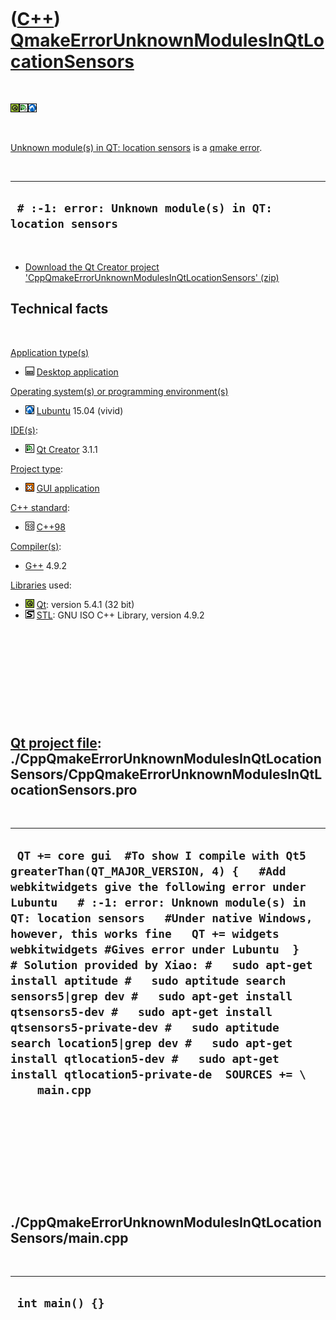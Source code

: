 
 

 

 

 

 

([C++](Cpp.md)) [QmakeErrorUnknownModulesInQtLocationSensors](CppQmakeErrorUnknownModulesInQtLocationSensors.md)
==================================================================================================================

 

![Qt](PicQt.png)![Qt
Creator](PicQtCreator.png)![Lubuntu](PicLubuntu.png)

 

[Unknown module(s) in QT: location
sensors](CppQmakeErrorUnknownModulesInQtLocationSensors.md) is a [qmake
error](CppQmakeError.md).

 

  ------------------------------------------------------------
  ` # :-1: error: Unknown module(s) in QT: location sensors`
  ------------------------------------------------------------

 

-   [Download the Qt Creator project
    'CppQmakeErrorUnknownModulesInQtLocationSensors' (zip)](CppQmakeErrorUnknownModulesInQtLocationSensors.md)

Technical facts
---------------

 

[Application type(s)](CppApplication.md)

-   ![Desktop](PicDesktop.png) [Desktop
    application](CppDesktopApplication.md)

[Operating system(s) or programming environment(s)](CppOs.md)

-   ![Lubuntu](PicLubuntu.png) [Lubuntu](CppLubuntu.md) 15.04 (vivid)

[IDE(s)](CppIde.md):

-   ![Qt Creator](PicQtCreator.png) [Qt Creator](CppQtCreator.md) 3.1.1

[Project type](CppQtProjectType.md):

-   ![GUI](PicGui.png) [GUI application](CppGuiApplication.md)

[C++ standard](CppStandard.md):

-   ![C++98](PicCpp98.png) [C++98](Cpp98.md)

[Compiler(s)](CppCompiler.md):

-   [G++](CppGpp.md) 4.9.2

[Libraries](CppLibrary.md) used:

-   ![Qt](PicQt.png) [Qt](CppQt.md): version 5.4.1 (32 bit)
-   ![STL](PicStl.png) [STL](CppStl.md): GNU ISO C++ Library, version
    4.9.2

 

 

 

 

 

[Qt project file](CppQtProjectFile.md): ./CppQmakeErrorUnknownModulesInQtLocationSensors/CppQmakeErrorUnknownModulesInQtLocationSensors.pro
--------------------------------------------------------------------------------------------------------------------------------------------

 

  -------------------------------------------------------------------------------------------------------------------------------------------------------------------------------------------------------------------------------------------------------------------------------------------------------------------------------------------------------------------------------------------------------------------------------------------------------------------------------------------------------------------------------------------------------------------------------------------------------------------------------------------------------------------------------------------
  ` QT += core gui  #To show I compile with Qt5 greaterThan(QT_MAJOR_VERSION, 4) {   #Add webkitwidgets give the following error under Lubuntu   # :-1: error: Unknown module(s) in QT: location sensors   #Under native Windows, however, this works fine   QT += widgets webkitwidgets #Gives error under Lubuntu  }   # Solution provided by Xiao: #   sudo apt-get install aptitude #   sudo aptitude search sensors5|grep dev #   sudo apt-get install qtsensors5-dev #   sudo apt-get install qtsensors5-private-dev #   sudo aptitude search location5|grep dev #   sudo apt-get install qtlocation5-dev #   sudo apt-get install qtlocation5-private-de  SOURCES += \     main.cpp`
  -------------------------------------------------------------------------------------------------------------------------------------------------------------------------------------------------------------------------------------------------------------------------------------------------------------------------------------------------------------------------------------------------------------------------------------------------------------------------------------------------------------------------------------------------------------------------------------------------------------------------------------------------------------------------------------------

 

 

 

 

 

./CppQmakeErrorUnknownModulesInQtLocationSensors/main.cpp
---------------------------------------------------------

 

  ------------------
  ` int main() {}`
  ------------------

 

 

 

 

 

 

